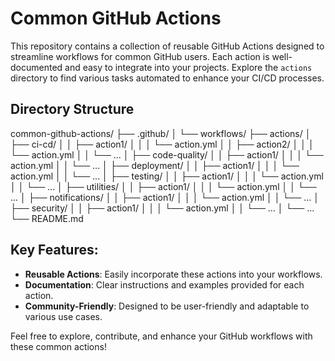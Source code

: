 # Common GitHub Actions

This repository contains a collection of reusable GitHub Actions designed to streamline workflows for common GitHub users. Each action is well-documented and easy to integrate into your projects. Explore the `actions` directory to find various tasks automated to enhance your CI/CD processes.

## Directory Structure

common-github-actions/
├── .github/
│ └── workflows/
├── actions/
│ ├── ci-cd/
│ │ ├── action1/
│ │ │ └── action.yml
│ │ ├── action2/
│ │ │ └── action.yml
│ │ └── ...
│ ├── code-quality/
│ │ ├── action1/
│ │ │ └── action.yml
│ │ └── ...
│ ├── deployment/
│ │ ├── action1/
│ │ │ └── action.yml
│ │ └── ...
│ ├── testing/
│ │ ├── action1/
│ │ │ └── action.yml
│ │ └── ...
│ ├── utilities/
│ │ ├── action1/
│ │ │ └── action.yml
│ │ └── ...
│ ├── notifications/
│ │ ├── action1/
│ │ │ └── action.yml
│ │ └── ...
│ ├── security/
│ │ ├── action1/
│ │ │ └── action.yml
│ │ └── ...
│ └── ...
└── README.md

## Key Features:

- **Reusable Actions**: Easily incorporate these actions into your workflows.
- **Documentation**: Clear instructions and examples provided for each action.
- **Community-Friendly**: Designed to be user-friendly and adaptable to various use cases.

Feel free to explore, contribute, and enhance your GitHub workflows with these common actions!
